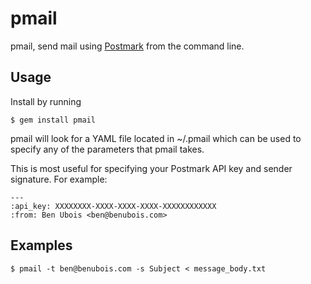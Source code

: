 pmail
=====

pmail, send mail using [Postmark](http://postmarkapp.com/) from the command line.  

Usage
-----

Install by running

    $ gem install pmail

pmail will look for a YAML file located in ~/.pmail which can be used to specify any of the parameters that pmail takes.

This is most useful for specifying your Postmark API key and sender signature. For example:

    ---
    :api_key: XXXXXXXX-XXXX-XXXX-XXXX-XXXXXXXXXXXX
    :from: Ben Ubois <ben@benubois.com>

Examples
--------

    $ pmail -t ben@benubois.com -s Subject < message_body.txt
